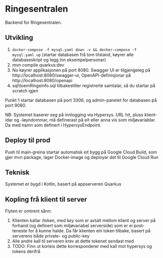 # Ringesentralen

Backend for Ringesentralen.

## Utvikling
1. `docker-compose -f mysql.yaml down -v && docker-compose -f mysql.yaml up` (startar databasen frå tom tilstand, køyrer alle databaseskript og legg inn eksempelpersonar)
1. mvn compile quarkus:dev
1. No køyrer applikasjonen på port 8080. Swagger UI er tilgjengeleg på http://localhost:8080/swagger-ui, OpenAPI-definisjonar på http://localhost:8080/openapi
1. sql\toemRingeinfo.sql tilbakestiller registrerte samtalar, så du startar på scratch igjen

Punkt 1 startar databasen på port 3306, og admin-panelet for databasen på port 9080.

NB: Systemet baserer seg på innlogging via Hypersys. URL hit, pluss klient-idar og -løyndommar, må definerast på eit eller anna vis som miljøvariablar. 
Da med namn som definert i HypersysEndpoint.

## Deploy til prod
Push til main-greina startar automatisk eit bygg på Google Cloud Build, som gjer mvn package, lager Docker-image og deployar det til Google Cloud Run

## Teknisk
Systemet er bygd i Kotlin, basert på appserveren Quarkus

## Kopling frå klient til server
Flyten er omtrent sånn:

1. Klienten kallar /token, med _key_ som er avtalt mellom klient og server på forhand (og definert som miljøvariabel serverside)
   som er ei post-teneste for å kunne halde. Da får klienten ein token tilbake, basert på serverens både private- og public-key
1. Alle andre kall til serveren krev at dette tokenet sendast med
1. TODO: Finn ut korleis dette korresponderer med kall mot hypersys og tokens derifrå